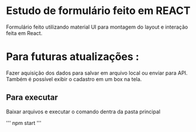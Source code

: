 # Estudo de formulário feito em REACT

Formulário feito utilizando material UI para montagem do layout e interação feita em React.

# Para futuras atualizações :

Fazer aquisição dos dados para salvar em arquivo local ou enviar para API. Também é possível exibir o cadastro em um box na tela.

## Para executar

Baixar arquivos e executar o comando dentra da pasta principal

''' npm start '''
